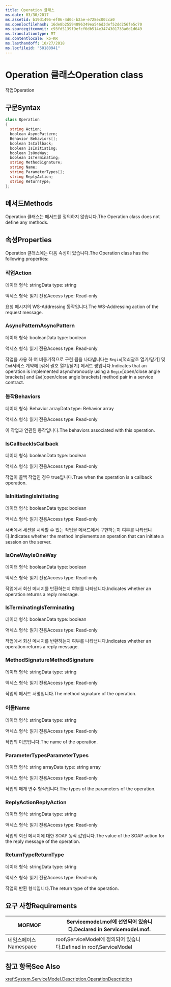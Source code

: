 ```yaml
---
title: Operation 클래스
ms.date: 03/30/2017
ms.assetid: b19d1496-ef06-4d0c-b2ae-e728ec00cca0
ms.openlocfilehash: 16de8b25594896349ea546d3def52dd256fe5c70
ms.sourcegitcommit: c93fd5139f9efcf6db514e3474301738a6d1d649
ms.translationtype: MT
ms.contentlocale: ko-KR
ms.lasthandoff: 10/27/2018
ms.locfileid: "50180941"
---
```

# <a name="operation-class"></a><span data-ttu-id="4aad7-102">Operation 클래스</span><span class="sxs-lookup"><span data-stu-id="4aad7-102">Operation class</span></span>
<span data-ttu-id="4aad7-103">작업</span><span class="sxs-lookup"><span data-stu-id="4aad7-103">Operation</span></span>  
  
## <a name="syntax"></a><span data-ttu-id="4aad7-104">구문</span><span class="sxs-lookup"><span data-stu-id="4aad7-104">Syntax</span></span>  
  
```csharp
class Operation  
{  
  string Action;  
  boolean AsyncPattern;  
  Behavior Behaviors[];  
  boolean IsCallback;  
  boolean IsInitiating;  
  boolean IsOneWay;  
  boolean IsTerminating;  
  string MethodSignature;  
  string Name;  
  string ParameterTypes[];  
  string ReplyAction;  
  string ReturnType;  
};  
```  
  
## <a name="methods"></a><span data-ttu-id="4aad7-105">메서드</span><span class="sxs-lookup"><span data-stu-id="4aad7-105">Methods</span></span>  
 <span data-ttu-id="4aad7-106">Operation 클래스는 메서드를 정의하지 않습니다.</span><span class="sxs-lookup"><span data-stu-id="4aad7-106">The Operation class does not define any methods.</span></span>  
  
## <a name="properties"></a><span data-ttu-id="4aad7-107">속성</span><span class="sxs-lookup"><span data-stu-id="4aad7-107">Properties</span></span>  
 <span data-ttu-id="4aad7-108">Operation 클래스에는 다음 속성이 있습니다.</span><span class="sxs-lookup"><span data-stu-id="4aad7-108">The Operation class has the following properties:</span></span>  
  
### <a name="action"></a><span data-ttu-id="4aad7-109">작업</span><span class="sxs-lookup"><span data-stu-id="4aad7-109">Action</span></span>  
 <span data-ttu-id="4aad7-110">데이터 형식: string</span><span class="sxs-lookup"><span data-stu-id="4aad7-110">Data type: string</span></span>  
  
 <span data-ttu-id="4aad7-111">액세스 형식: 읽기 전용</span><span class="sxs-lookup"><span data-stu-id="4aad7-111">Access type: Read-only</span></span>  
  
 <span data-ttu-id="4aad7-112">요청 메시지의 WS-Addressing 동작입니다.</span><span class="sxs-lookup"><span data-stu-id="4aad7-112">The WS-Addressing action of the request message.</span></span>  
  
### <a name="asyncpattern"></a><span data-ttu-id="4aad7-113">AsyncPattern</span><span class="sxs-lookup"><span data-stu-id="4aad7-113">AsyncPattern</span></span>  
 <span data-ttu-id="4aad7-114">데이터 형식: boolean</span><span class="sxs-lookup"><span data-stu-id="4aad7-114">Data type: boolean</span></span>  
  
 <span data-ttu-id="4aad7-115">액세스 형식: 읽기 전용</span><span class="sxs-lookup"><span data-stu-id="4aad7-115">Access type: Read-only</span></span>  
  
 <span data-ttu-id="4aad7-116">작업을 사용 하 여 비동기적으로 구현 됨을 나타냅니다는 `Begin`[꺽쇠괄호 열기/닫기] 및 `End`서비스 계약에 [꺾쇠 괄호 열기/닫기] 메서드 쌍입니다.</span><span class="sxs-lookup"><span data-stu-id="4aad7-116">Indicates that an operation is implemented asynchronously using a `Begin`[open/close angle brackets] and `End`[open/close angle brackets] method pair in a service contract.</span></span>  
  
### <a name="behaviors"></a><span data-ttu-id="4aad7-117">동작</span><span class="sxs-lookup"><span data-stu-id="4aad7-117">Behaviors</span></span>  
 <span data-ttu-id="4aad7-118">데이터 형식: Behavior array</span><span class="sxs-lookup"><span data-stu-id="4aad7-118">Data type: Behavior array</span></span>  
  
 <span data-ttu-id="4aad7-119">액세스 형식: 읽기 전용</span><span class="sxs-lookup"><span data-stu-id="4aad7-119">Access type: Read-only</span></span>  
  
 <span data-ttu-id="4aad7-120">이 작업과 연관된 동작입니다.</span><span class="sxs-lookup"><span data-stu-id="4aad7-120">The behaviors associated with this operation.</span></span>  
  
### <a name="iscallback"></a><span data-ttu-id="4aad7-121">IsCallback</span><span class="sxs-lookup"><span data-stu-id="4aad7-121">IsCallback</span></span>  
 <span data-ttu-id="4aad7-122">데이터 형식: boolean</span><span class="sxs-lookup"><span data-stu-id="4aad7-122">Data type: boolean</span></span>  
  
 <span data-ttu-id="4aad7-123">액세스 형식: 읽기 전용</span><span class="sxs-lookup"><span data-stu-id="4aad7-123">Access type: Read-only</span></span>  
  
 <span data-ttu-id="4aad7-124">작업이 콜백 작업인 경우 true입니다.</span><span class="sxs-lookup"><span data-stu-id="4aad7-124">True when the operation is a callback operation.</span></span>  
  
### <a name="isinitiating"></a><span data-ttu-id="4aad7-125">IsInitiating</span><span class="sxs-lookup"><span data-stu-id="4aad7-125">IsInitiating</span></span>  
 <span data-ttu-id="4aad7-126">데이터 형식: boolean</span><span class="sxs-lookup"><span data-stu-id="4aad7-126">Data type: boolean</span></span>  
  
 <span data-ttu-id="4aad7-127">액세스 형식: 읽기 전용</span><span class="sxs-lookup"><span data-stu-id="4aad7-127">Access type: Read-only</span></span>  
  
 <span data-ttu-id="4aad7-128">서버에서 세션을 시작할 수 있는 작업을 메서드에서 구현하는지 여부를 나타냅니다.</span><span class="sxs-lookup"><span data-stu-id="4aad7-128">Indicates whether the method implements an operation that can initiate a session on the server.</span></span>  
  
### <a name="isoneway"></a><span data-ttu-id="4aad7-129">IsOneWay</span><span class="sxs-lookup"><span data-stu-id="4aad7-129">IsOneWay</span></span>  
 <span data-ttu-id="4aad7-130">데이터 형식: boolean</span><span class="sxs-lookup"><span data-stu-id="4aad7-130">Data type: boolean</span></span>  
  
 <span data-ttu-id="4aad7-131">액세스 형식: 읽기 전용</span><span class="sxs-lookup"><span data-stu-id="4aad7-131">Access type: Read-only</span></span>  
  
 <span data-ttu-id="4aad7-132">작업에서 회신 메시지를 반환하는지 여부를 나타냅니다.</span><span class="sxs-lookup"><span data-stu-id="4aad7-132">Indicates whether an operation returns a reply message.</span></span>  
  
### <a name="isterminating"></a><span data-ttu-id="4aad7-133">IsTerminating</span><span class="sxs-lookup"><span data-stu-id="4aad7-133">IsTerminating</span></span>  
 <span data-ttu-id="4aad7-134">데이터 형식: boolean</span><span class="sxs-lookup"><span data-stu-id="4aad7-134">Data type: boolean</span></span>  
  
 <span data-ttu-id="4aad7-135">액세스 형식: 읽기 전용</span><span class="sxs-lookup"><span data-stu-id="4aad7-135">Access type: Read-only</span></span>  
  
 <span data-ttu-id="4aad7-136">작업에서 회신 메시지를 반환하는지 여부를 나타냅니다.</span><span class="sxs-lookup"><span data-stu-id="4aad7-136">Indicates whether an operation returns a reply message.</span></span>  
  
### <a name="methodsignature"></a><span data-ttu-id="4aad7-137">MethodSignature</span><span class="sxs-lookup"><span data-stu-id="4aad7-137">MethodSignature</span></span>  
 <span data-ttu-id="4aad7-138">데이터 형식: string</span><span class="sxs-lookup"><span data-stu-id="4aad7-138">Data type: string</span></span>  
  
 <span data-ttu-id="4aad7-139">액세스 형식: 읽기 전용</span><span class="sxs-lookup"><span data-stu-id="4aad7-139">Access type: Read-only</span></span>  
  
 <span data-ttu-id="4aad7-140">작업의 메서드 서명입니다.</span><span class="sxs-lookup"><span data-stu-id="4aad7-140">The method signature of the operation.</span></span>  
  
### <a name="name"></a><span data-ttu-id="4aad7-141">이름</span><span class="sxs-lookup"><span data-stu-id="4aad7-141">Name</span></span>  
 <span data-ttu-id="4aad7-142">데이터 형식: string</span><span class="sxs-lookup"><span data-stu-id="4aad7-142">Data type: string</span></span>  
  
 <span data-ttu-id="4aad7-143">액세스 형식: 읽기 전용</span><span class="sxs-lookup"><span data-stu-id="4aad7-143">Access type: Read-only</span></span>  
  
 <span data-ttu-id="4aad7-144">작업의 이름입니다.</span><span class="sxs-lookup"><span data-stu-id="4aad7-144">The name of the operation.</span></span>  
  
### <a name="parametertypes"></a><span data-ttu-id="4aad7-145">ParameterTypes</span><span class="sxs-lookup"><span data-stu-id="4aad7-145">ParameterTypes</span></span>  
 <span data-ttu-id="4aad7-146">데이터 형식: string array</span><span class="sxs-lookup"><span data-stu-id="4aad7-146">Data type: string array</span></span>  
  
 <span data-ttu-id="4aad7-147">액세스 형식: 읽기 전용</span><span class="sxs-lookup"><span data-stu-id="4aad7-147">Access type: Read-only</span></span>  
  
 <span data-ttu-id="4aad7-148">작업의 매개 변수 형식입니다.</span><span class="sxs-lookup"><span data-stu-id="4aad7-148">The types of the parameters of the operation.</span></span>  
  
### <a name="replyaction"></a><span data-ttu-id="4aad7-149">ReplyAction</span><span class="sxs-lookup"><span data-stu-id="4aad7-149">ReplyAction</span></span>  
 <span data-ttu-id="4aad7-150">데이터 형식: string</span><span class="sxs-lookup"><span data-stu-id="4aad7-150">Data type: string</span></span>  
  
 <span data-ttu-id="4aad7-151">액세스 형식: 읽기 전용</span><span class="sxs-lookup"><span data-stu-id="4aad7-151">Access type: Read-only</span></span>  
  
 <span data-ttu-id="4aad7-152">작업의 회신 메시지에 대한 SOAP 동작 값입니다.</span><span class="sxs-lookup"><span data-stu-id="4aad7-152">The value of the SOAP action for the reply message of the operation.</span></span>  
  
### <a name="returntype"></a><span data-ttu-id="4aad7-153">ReturnType</span><span class="sxs-lookup"><span data-stu-id="4aad7-153">ReturnType</span></span>  
 <span data-ttu-id="4aad7-154">데이터 형식: string</span><span class="sxs-lookup"><span data-stu-id="4aad7-154">Data type: string</span></span>  
  
 <span data-ttu-id="4aad7-155">액세스 형식: 읽기 전용</span><span class="sxs-lookup"><span data-stu-id="4aad7-155">Access type: Read-only</span></span>  
  
 <span data-ttu-id="4aad7-156">작업의 반환 형식입니다.</span><span class="sxs-lookup"><span data-stu-id="4aad7-156">The return type of the operation.</span></span>  
  
## <a name="requirements"></a><span data-ttu-id="4aad7-157">요구 사항</span><span class="sxs-lookup"><span data-stu-id="4aad7-157">Requirements</span></span>  
  
|<span data-ttu-id="4aad7-158">MOF</span><span class="sxs-lookup"><span data-stu-id="4aad7-158">MOF</span></span>|<span data-ttu-id="4aad7-159">Servicemodel.mof에 선언되어 있습니다.</span><span class="sxs-lookup"><span data-stu-id="4aad7-159">Declared in Servicemodel.mof.</span></span>|  
|---------|-----------------------------------|  
|<span data-ttu-id="4aad7-160">네임스페이스</span><span class="sxs-lookup"><span data-stu-id="4aad7-160">Namespace</span></span>|<span data-ttu-id="4aad7-161">root\ServiceModel에 정의되어 있습니다.</span><span class="sxs-lookup"><span data-stu-id="4aad7-161">Defined in root\ServiceModel</span></span>|  
  
## <a name="see-also"></a><span data-ttu-id="4aad7-162">참고 항목</span><span class="sxs-lookup"><span data-stu-id="4aad7-162">See Also</span></span>  
 <xref:System.ServiceModel.Description.OperationDescription>
